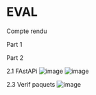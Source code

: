 # EVAL

Compte rendu 

Part 1

Part 2

2.1 
FAstAPi
![image](https://github.com/user-attachments/assets/17088ca6-c0df-47f8-b0e4-701045f6a8b9)
![image](https://github.com/user-attachments/assets/f185f65a-898b-4004-9ec9-14d64e4800d8)

2.3 Verif paquets
![image](https://github.com/user-attachments/assets/32282dc5-7e09-4a5b-a393-4e313991d1f3)

